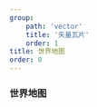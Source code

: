 ```yaml
---
group: 
    path: 'vector'
    title: '矢量瓦片'
    order: 1
title: 世界地图
order: 0
---
```



### 世界地图

<code src="./demos/worldmap.tsx"></code>